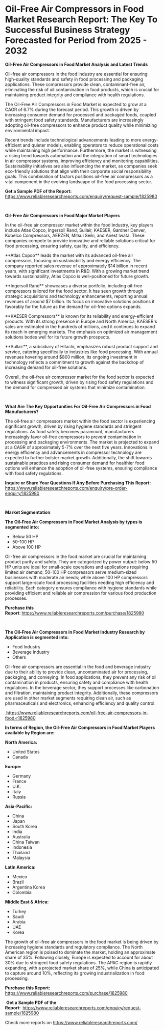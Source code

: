 <p><h1>Oil-Free Air Compressors in Food Market Research Report: The Key To Successful Business Strategy Forecasted for Period from 2025 - 2032</h1></p><p><strong>Oil-Free Air Compressors in Food Market Analysis and Latest Trends</strong></p>
<p><p>Oil-free air compressors in the food industry are essential for ensuring high-quality standards and safety in food processing and packaging applications. These compressors provide clean, contaminant-free air, eliminating the risk of oil contamination in food products, which is crucial for maintaining product integrity and compliance with health regulations. </p><p>The Oil-Free Air Compressors in Food Market is expected to grow at a CAGR of 6.7% during the forecast period. This growth is driven by increasing consumer demand for processed and packaged foods, coupled with stringent food safety standards. Manufacturers are increasingly adopting oil-free compressors to enhance product quality while minimizing environmental impact.</p><p>Recent trends include technological advancements leading to more energy-efficient and quieter models, enabling operators to reduce operational costs while maintaining high performance. Furthermore, the market is witnessing a rising trend towards automation and the integration of smart technologies in air compressor systems, improving efficiency and monitoring capabilities. Sustainability initiatives are also influencing the market, as companies seek eco-friendly solutions that align with their corporate social responsibility goals. This combination of factors positions oil-free air compressors as a vital component in the evolving landscape of the food processing sector.</p></p>
<p><strong>Get a Sample PDF of the Report:&nbsp;</strong> <a href="https://www.reliableresearchreports.com/enquiry/request-sample/1825980?utm_campaign=2253&utm_medium=2&utm_source=Github&utm_content=ia&utm_term=12042025&utm_id=oil-free-air-compressors-in-food">https://www.reliableresearchreports.com/enquiry/request-sample/1825980</a></p>
<p>&nbsp;</p>
<p><strong>Oil-Free Air Compressors in Food Major Market Players</strong></p>
<p><p>In the oil-free air compressor market within the food industry, key players include Atlas Copco, Ingersoll Rand, Sullair, KAESER, Gardner Denver, Kobelco Compressors, AERZEN, Mitsui Seiki, and Anest Iwata. These companies compete to provide innovative and reliable solutions critical for food processing, ensuring safety, quality, and efficiency.</p><p>**Atlas Copco** leads the market with its advanced oil-free air compressors, focusing on sustainability and energy efficiency. The company reported sales revenue of approximately $14 billion in recent years, with significant investments in R&D. With a growing market trend towards sustainability, Atlas Copco is well-positioned for future growth.</p><p>**Ingersoll Rand** showcases a diverse portfolio, including oil-free compressors tailored for the food sector. It has seen growth through strategic acquisitions and technology enhancements, reporting annual revenues of around $7 billion. Its focus on innovative solutions positions it favorably for the future as the demand for oil-free options expands.</p><p>**KAESER Compressors** is known for its reliability and energy-efficient products. With its strong presence in Europe and North America, KAESER's sales are estimated in the hundreds of millions, and it continues to expand its reach in emerging markets. The emphasis on optimized air management solutions bodes well for its future growth prospects.</p><p>**Sullair**, a subsidiary of Hitachi, emphasizes robust product support and service, catering specifically to industries like food processing. With annual revenues hovering around $800 million, its ongoing investment in technology reflects a commitment to growth against the backdrop of increasing demand for oil-free solutions.</p><p>Overall, the oil-free air compressor market for the food sector is expected to witness significant growth, driven by rising food safety regulations and the demand for compressed air systems that minimize contamination.</p></p>
<p>&nbsp;</p>
<p><strong>What Are The Key Opportunities For Oil-Free Air Compressors in Food Manufacturers?</strong></p>
<p><p>The oil-free air compressors market within the food sector is experiencing significant growth, driven by rising hygiene standards and stringent regulations. As food safety becomes paramount, manufacturers increasingly favor oil-free compressors to prevent contamination in processing and packaging environments. The market is projected to expand at a CAGR of approximately 5-7% over the next five years. Innovations in energy efficiency and advancements in compressor technology are expected to further bolster market growth. Additionally, the shift towards sustainable practices and rising consumer demand for healthier food options will enhance the adoption of oil-free systems, ensuring compliance with food safety regulations.</p></p>
<p><strong>Inquire or Share Your Questions If Any Before Purchasing This Report:</strong> <a href="https://www.reliableresearchreports.com/enquiry/pre-order-enquiry/1825980?utm_campaign=2253&utm_medium=2&utm_source=Github&utm_content=ia&utm_term=12042025&utm_id=oil-free-air-compressors-in-food">https://www.reliableresearchreports.com/enquiry/pre-order-enquiry/1825980</a></p>
<p>&nbsp;</p>
<p><strong>Market Segmentation</strong></p>
<p><strong>The Oil-Free Air Compressors in Food Market Analysis by types is segmented into:</strong></p>
<p><ul><li>Below 50 HP</li><li>50-100 HP</li><li>Above 100 HP</li></ul></p>
<p><p>Oil-free air compressors in the food market are crucial for maintaining product purity and safety. They are categorized by power output: below 50 HP units are ideal for small-scale operations and applications requiring limited air demand; 50-100 HP compressors serve medium-sized businesses with moderate air needs; while above 100 HP compressors support large-scale food processing facilities needing high efficiency and reliability. Each category ensures compliance with hygiene standards while providing efficient and reliable air compression for various food production processes.</p></p>
<p><strong>Purchase this Report:&nbsp;</strong><a href="https://www.reliableresearchreports.com/purchase/1825980?utm_campaign=2253&utm_medium=2&utm_source=Github&utm_content=ia&utm_term=12042025&utm_id=oil-free-air-compressors-in-food">https://www.reliableresearchreports.com/purchase/1825980</a></p>
<p>&nbsp;</p>
<p><strong>The Oil-Free Air Compressors in Food Market Industry Research by Application is segmented into:</strong></p>
<p><ul><li>Food Industry</li><li>Beverage Industry</li><li>Others</li></ul></p>
<p><p>Oil-free air compressors are essential in the food and beverage industry due to their ability to provide clean, uncontaminated air for processing, packaging, and conveying. In food applications, they prevent any risk of oil contamination in products, ensuring safety and compliance with health regulations. In the beverage sector, they support processes like carbonation and filtration, maintaining product integrity. Additionally, these compressors are used in other market segments requiring clean air, such as pharmaceuticals and electronics, enhancing efficiency and quality control.</p></p>
<p><a href="https://www.reliableresearchreports.com/oil-free-air-compressors-in-food-r1825980?utm_campaign=2253&utm_medium=2&utm_source=Github&utm_content=ia&utm_term=12042025&utm_id=oil-free-air-compressors-in-food">&nbsp;https://www.reliableresearchreports.com/oil-free-air-compressors-in-food-r1825980</a></p>
<p><strong>In terms of Region, the Oil-Free Air Compressors in Food Market Players available by Region are:</strong></p>
<p>
    <p> <strong> North America: </strong>
        <ul>
            <li>United States</li>
            <li>Canada</li>
        </ul>
        </p> 
    <p> <strong> Europe: </strong>
        <ul>
            <li>Germany</li>
            <li>France</li>
            <li>U.K.</li>
            <li>Italy</li>
            <li>Russia</li>
        </ul>
        </p> 
    <p> <strong> Asia-Pacific: </strong>
        <ul>
            <li>China</li>
            <li>Japan</li>
            <li>South Korea</li>
            <li>India</li>
            <li>Australia</li>
            <li>China Taiwan</li>
            <li>Indonesia</li>
            <li>Thailand</li>
            <li>Malaysia</li>
        </ul>
        </p> 
    <p> <strong> Latin America: </strong>
        <ul>
            <li>Mexico</li>
            <li>Brazil</li>
            <li>Argentina Korea</li>
            <li>Colombia</li>
        </ul>
        </p> 
    <p> <strong> Middle East & Africa: </strong>
        <ul>
            <li>Turkey</li>
            <li>Saudi</li>
            <li>Arabia</li>
            <li>UAE</li>
            <li>Korea</li>
        </ul>
    </p>
    </p>
<p><p>The growth of oil-free air compressors in the food market is being driven by increasing hygiene standards and regulatory compliance. The North American region is poised to dominate the market, holding an approximate share of 35%. Following closely, Europe is expected to account for about 30% due to stringent food safety regulations. The APAC region is rapidly expanding, with a projected market share of 25%, while China is anticipated to capture around 10%, reflecting its growing industrialization in food processing.</p></p>
<p><strong>Purchase this Report: </strong><a href="https://www.reliableresearchreports.com/purchase/1825980?utm_campaign=2253&utm_medium=2&utm_source=Github&utm_content=ia&utm_term=12042025&utm_id=oil-free-air-compressors-in-food">https://www.reliableresearchreports.com/purchase/1825980</a></p>
<p>&nbsp;<strong>Get a Sample PDF of the Report:&nbsp;&nbsp;</strong><a href="https://www.reliableresearchreports.com/enquiry/request-sample/1825980?utm_campaign=2253&utm_medium=2&utm_source=Github&utm_content=ia&utm_term=12042025&utm_id=oil-free-air-compressors-in-food">https://www.reliableresearchreports.com/enquiry/request-sample/1825980</a></p>
<p><strong></strong></p>
<p>Check more reports on <a href="https://www.reliableresearchreports.com/?utm_campaign=2253&utm_medium=2&utm_source=Github&utm_content=ia&utm_term=12042025&utm_id=oil-free-air-compressors-in-food">https://www.reliableresearchreports.com/</a></p>